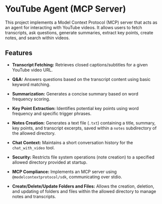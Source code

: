 # YouTube Agent (MCP Server)

This project implements a Model Context Protocol (MCP) server that acts as an agent for interacting with YouTube videos. It allows users to fetch transcripts, ask questions, generate summaries, extract key points, create notes, and search within videos.

## Features

*   **Transcript Fetching:** Retrieves closed captions/subtitles for a given YouTube video URL.
*   **Q&A:** Answers questions based on the transcript content using basic keyword matching.
*   **Summarization:** Generates a concise summary based on word frequency scoring.
*   **Key Point Extraction:** Identifies potential key points using word frequency and specific trigger phrases.
*   **Notes Creation:** Generates a text file (`.txt`) containing a title, summary, key points, and transcript excerpts, saved within a `notes` subdirectory of the allowed directory.
*   **Chat Context:** Maintains a short conversation history for the `chat_with_video` tool.
*   **Security:** Restricts file system operations (note creation) to a specified allowed directory provided at startup.
*   **MCP Compliance:** Implements an MCP server using `@modelcontextprotocol/sdk`, communicating over stdio.

*   **Create/Delete/Update Folders and Files:** Allows the creation, deletion, and updating of folders and files within the allowed directory to manage notes and transcripts.